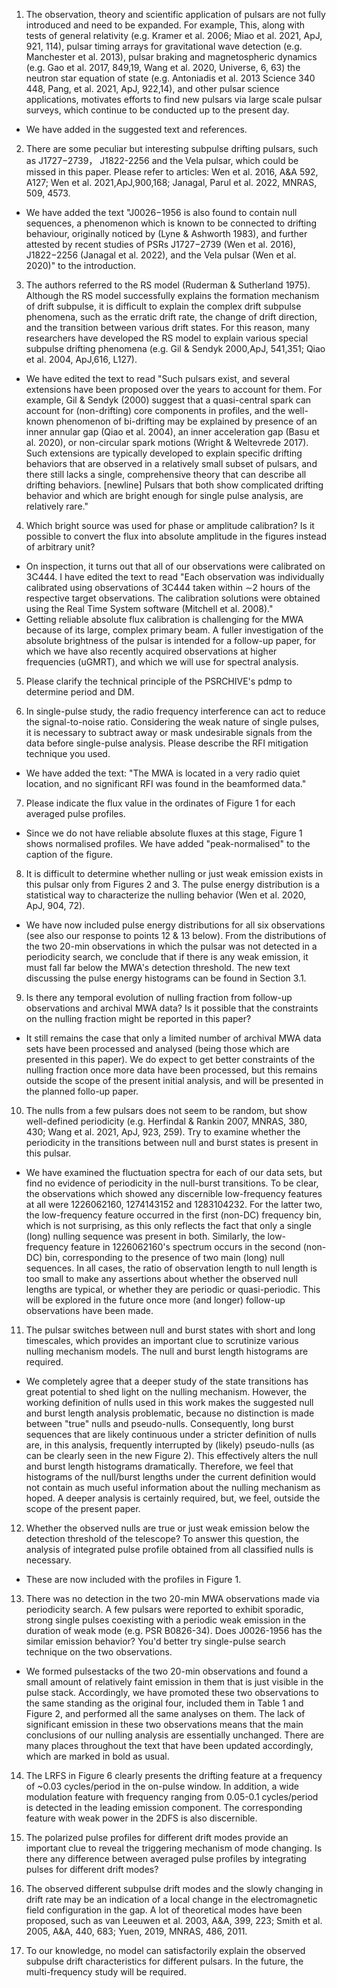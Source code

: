 1. The observation, theory and scientific application of pulsars are not fully introduced and need to be expanded. For example, This, along with tests of general relativity (e.g. Kramer et al. 2006; Miao et al. 2021, ApJ, 921, 114), pulsar timing arrays for gravitational wave detection (e.g. Manchester et al. 2013), pulsar braking and magnetospheric dynamics (e.g. Gao et al. 2017, 849,19, Wang et al. 2020, Universe, 6, 63) the neutron star equation of state (e.g. Antoniadis et al. 2013 Science 340 448, Pang, et al. 2021, ApJ, 922,14), and other pulsar science applications, motivates efforts to find new pulsars via large scale pulsar surveys, which continue to be conducted up to the present day.

  * We have added in the suggested text and references.

2. There are some peculiar but interesting subpulse drifting pulsars, such as J1727−2739， J1822-2256 and the Vela pulsar, which could be missed in this paper. Please refer to articles: Wen et al. 2016, A&A 592, A127; Wen et al. 2021,ApJ,900,168; Janagal, Parul et al. 2022, MNRAS, 509, 4573.

  * We have added the text "J0026−1956 is also found to contain null sequences, a phenomenon which is known to be connected to drifting behaviour, originally noticed by (Lyne & Ashworth 1983), and further attested by recent studies of PSRs J1727−2739 (Wen et al. 2016), J1822−2256 (Janagal et al. 2022), and the Vela pulsar (Wen et al. 2020)" to the introduction.

3. The authors referred to the RS model (Ruderman & Sutherland 1975). Although the RS model successfully explains the formation mechanism of drift subpulse, it is difficult to explain the complex drift subpulse phenomena, such as the erratic drift rate, the change of drift direction, and the transition between various drift states. For this reason, many researchers have developed the RS model to explain various special subpulse drifting phenomena (e.g. Gil & Sendyk 2000,ApJ, 541,351; Qiao et al. 2004, ApJ,616, L127).

  * We have edited the text to read "Such pulsars exist, and several extensions have been proposed over the years to account for them. For example, Gil & Sendyk (2000) suggest that a quasi-central spark can account for (non-drifting) core components in profiles, and the well-known phenomenon of bi-drifting may be explained by presence of an inner annular gap (Qiao et al. 2004), an inner acceleration gap (Basu et al. 2020), or non-circular spark motions (Wright & Weltevrede 2017). Such extensions are typically developed to explain specific drifting behaviors that are observed in a relatively small subset of pulsars, and there still lacks a single, comprehensive theory that can describe all drifting behaviors. [newline] Pulsars that both show complicated drifting behavior and which are bright enough for single pulse analysis, are relatively rare."

4. Which bright source was used for phase or amplitude calibration? Is it possible to convert the flux into absolute amplitude in the figures instead of arbitrary unit?

  * On inspection, it turns out that all of our observations were calibrated on 3C444. I have edited the text to read "Each observation was individually calibrated using observations of 3C444 taken within ∼2 hours of the respective target observations. The calibration solutions were obtained using the Real Time System software (Mitchell et al. 2008)."
  * Getting reliable absolute flux calibration is challenging for the MWA because of its large, complex primary beam. A fuller investigation of the absolute brightness of the pulsar is intended for a follow-up paper, for which we have also recently acquired observations at higher frequencies (uGMRT), and which we will use for spectral analysis.

5. Please clarify the technical principle of the PSRCHIVE's pdmp to determine period and DM.

6. In single-pulse study, the radio frequency interference can act to reduce the signal-to-noise ratio. Considering the weak nature of single pulses, it is necessary to subtract away or mask undesirable signals from the data before single-pulse analysis. Please describe the RFI mitigation technique you used.

  * We have added the text: "The MWA is located in a very radio quiet location, and no significant RFI was found in the beamformed data."

7. Please indicate the flux value in the ordinates of Figure 1 for each averaged pulse profiles.

  * Since we do not have reliable absolute fluxes at this stage, Figure 1 shows normalised profiles. We have added "peak-normalised" to the caption of the figure.

8. It is difficult to determine whether nulling or just weak emission exists in this pulsar only from Figures 2 and 3. The pulse energy distribution is a statistical way to characterize the nulling behavior (Wen et al. 2020, ApJ, 904, 72).

  * We have now included pulse energy distributions for all six observations (see also our response to points 12 & 13 below). From the distributions of the two 20-min observations in which the pulsar was not detected in a periodicity search, we conclude that if there is any weak emission, it must fall far below the MWA's detection threshold. The new text discussing the pulse energy histograms can be found in Section 3.1.

9. Is there any temporal evolution of nulling fraction from follow-up observations and archival MWA data? Is it possible that the constraints on the nulling fraction might be reported in this paper?

  * It still remains the case that only a limited number of archival MWA data sets have been processed and analysed (being those which are presented in this paper). We do expect to get better constraints of the nulling fraction once more data have been processed, but this remains outside the scope of the present initial analysis, and will be presented in the planned follo-up paper.

10. The nulls from a few pulsars does not seem to be random, but show well-defined periodicity (e.g. Herfindal & Rankin 2007, MNRAS, 380, 430; Wang et al. 2021, ApJ, 923, 259). Try to examine whether the periodicity in the transitions between null and burst states is present in this pulsar.

  * We have examined the fluctuation spectra for each of our data sets, but find no evidence of periodicity in the null-burst transitions. To be clear, the observations which showed any discernible low-frequency features at all were 1226062160, 1274143152 and 1283104232. For the latter two, the low-frequency feature occurred in the first (non-DC) frequency bin, which is not surprising, as this only reflects the fact that only a single (long) nulling sequence was present in both. Similarly, the low-frequency feature in 1226062160's spectrum occurs in the second (non-DC) bin, corresponding to the presence of two main (long) null sequences. In all cases, the ratio of observation length to null length is too small to make any assertions about whether the observed null lengths are typical, or whether they are periodic or quasi-periodic. This will be explored in the future once more (and longer) follow-up observations have been made.

11. The pulsar switches between null and burst states with short and long timescales, which provides an important clue to scrutinize various nulling mechanism models. The null and burst length histograms are required.

  * We completely agree that a deeper study of the state transitions has great potential to shed light on the nulling mechanism. However, the working definition of nulls used in this work makes the suggested null and burst length analysis problematic, because no distinction is made between "true" nulls and pseudo-nulls. Consequently, long burst sequences that are likely continuous under a stricter definition of nulls are, in this analysis, frequently interrupted by (likely) pseudo-nulls (as can be clearly seen in the new Figure 2). This effectively alters the null and burst length histograms dramatically. Therefore, we feel that histograms of the null/burst lengths under the current definition would not contain as much useful information about the nulling mechanism as hoped. A deeper analysis is certainly required, but, we feel, outside the scope of the present paper.

12. Whether the observed nulls are true or just weak emission below the detection threshold of the telescope? To answer this question, the analysis of integrated pulse profile obtained from all classified nulls is necessary.

  * These are now included with the profiles in Figure 1.

13. There was no detection in the two 20-min MWA observations made via periodicity search. A few pulsars were reported to exhibit sporadic, strong single pulses coexisting with a periodic weak emission in the duration of weak mode (e.g. PSR B0826-34). Does J0026-1956 has the similar emission behavior? You'd better try single-pulse search technique on the two observations.

  * We formed pulsestacks of the two 20-min observations and found a small amount of relatively faint emission in them that is just visible in the pulse stack. Accordingly, we have promoted these two observations to the same standing as the original four, included them in Table 1 and Figure 2, and performed all the same analyses on them. The lack of significant emission in these two observations means that the main conclusions of our nulling analysis are essentially unchanged. There are many places throughout the text that have been updated accordingly, which are marked in bold as usual.

14. The LRFS in Figure 6 clearly presents the drifting feature at a frequency of ~0.03 cycles/period in the on-pulse window. In addition, a wide modulation feature with frequency ranging from 0.05-0.1 cycles/period is detected in the leading emission component. The corresponding feature with weak power in the 2DFS is also discernible.

15. The polarized pulse profiles for different drift modes provide an important clue to reveal the triggering mechanism of mode changing. Is there any difference between averaged pulse profiles by integrating pulses for different drift modes?

16. The observed different subpulse drift modes and the slowly changing in drift rate may be an indication of a local change in the electromagnetic field configuration in the gap. A lot of theoretical modes have been proposed, such as van Leeuwen et al. 2003, A&A, 399, 223; Smith et al. 2005, A&A, 440, 683; Yuen, 2019, MNRAS, 486, 2011.

17. To our knowledge, no model can satisfactorily explain the observed subpulse drift characteristics for different pulsars. In the future, the multi-frequency study will be required.
